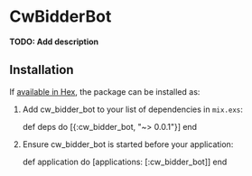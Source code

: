 # CwBidderBot

**TODO: Add description**

## Installation

If [available in Hex](https://hex.pm/docs/publish), the package can be installed as:

  1. Add cw_bidder_bot to your list of dependencies in `mix.exs`:

        def deps do
          [{:cw_bidder_bot, "~> 0.0.1"}]
        end

  2. Ensure cw_bidder_bot is started before your application:

        def application do
          [applications: [:cw_bidder_bot]]
        end


